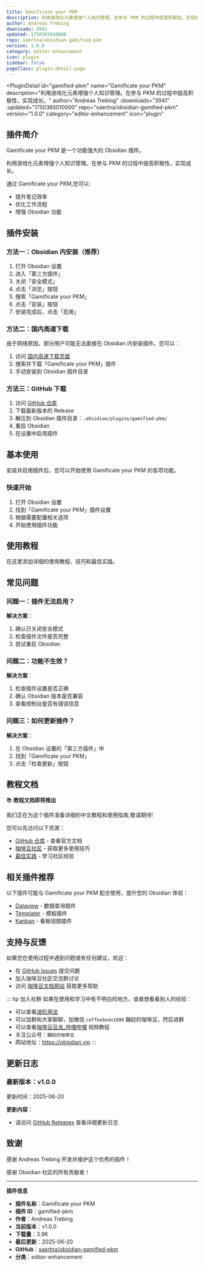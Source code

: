 ```yaml
---
title: Gamificate your PKM
description: 利用游戏化元素增强个人知识管理。在参与 PKM 的过程中提高积极性，实现成长。
author: Andreas Trebing
downloads: 3941
updated: 1750365010000
repo: saertna/obsidian-gamified-pkm
version: 1.0.0
category: editor-enhancement
icon: plugin
sidebar: false
pageClass: plugin-detail-page
---
```


<PluginDetail
  id="gamified-pkm"
  name="Gamificate your PKM"
  description="利用游戏化元素增强个人知识管理。在参与 PKM 的过程中提高积极性，实现成长。"
  author="Andreas Trebing"
  :downloads="3941"
  :updated="1750365010000"
  repo="saertna/obsidian-gamified-pkm"
  version="1.0.0"
  category="editor-enhancement"
  icon="plugin"
>

<!-- AUTO_GENERATED_START -->
## 插件简介

Gamificate your PKM 是一个功能强大的 Obsidian 插件。

利用游戏化元素增强个人知识管理。在参与 PKM 的过程中提高积极性，实现成长。

通过 Gamificate your PKM,您可以:

- 提升笔记效率
- 优化工作流程
- 增强 Obsidian 功能

<!-- AUTO_GENERATED_END -->

<!-- AUTO_GENERATED_START -->
## 插件安装

### 方法一：Obsidian 内安装（推荐）

1. 打开 Obsidian 设置
2. 进入「第三方插件」
3. 关闭「安全模式」
4. 点击「浏览」按钮
5. 搜索「Gamificate your PKM」
6. 点击「安装」按钮
7. 安装完成后，点击「启用」

### 方法二：国内高速下载

由于网络原因，部分用户可能无法直接在 Obsidian 内安装插件。您可以：

1. 访问 [国内高速下载页面](/zh/documentation/obsidian-plugins-download.html)
2. 搜索并下载「Gamificate your PKM」插件
3. 手动安装到 Obsidian 插件目录

### 方法三：GitHub 下载

1. 访问 [GitHub 仓库](https://github.com/saertna/obsidian-gamified-pkm)
2. 下载最新版本的 Release
3. 解压到 Obsidian 插件目录：`.obsidian/plugins/gamified-pkm/`
4. 重启 Obsidian
5. 在设置中启用插件

## 基本使用

安装并启用插件后，您可以开始使用 Gamificate your PKM 的各项功能。

### 快速开始

1. 打开 Obsidian 设置
2. 找到「Gamificate your PKM」插件设置
3. 根据需要配置相关选项
4. 开始使用插件功能

<!-- AUTO_GENERATED_END -->

<!-- CUSTOM_CONTENT_START:tutorial -->
## 使用教程

在这里添加详细的使用教程、技巧和最佳实践。

<!-- CUSTOM_CONTENT_END:tutorial -->

<!-- SHARED_CONTENT_START -->
## 常见问题

### 问题一：插件无法启用？

**解决方案**：
1. 确认已关闭安全模式
2. 检查插件文件是否完整
3. 尝试重启 Obsidian

### 问题二：功能不生效？

**解决方案**：
1. 检查插件设置是否正确
2. 确认 Obsidian 版本是否兼容
3. 查看控制台是否有错误信息

### 问题三：如何更新插件？

**解决方案**：
1. 在 Obsidian 设置的「第三方插件」中
2. 找到「Gamificate your PKM」
3. 点击「检查更新」按钮

## 教程文档

📚 **教程文档即将推出**

我们正在为这个插件准备详细的中文教程和使用指南,敬请期待!

您可以先访问以下资源：
- [GitHub 仓库](https://github.com/saertna/obsidian-gamified-pkm) - 查看官方文档
- [咖啡豆社区](/zh/bases/) - 获取更多使用技巧
- [最佳实践](/zh/best-practices/) - 学习社区经验

## 相关插件推荐

以下插件可能与 Gamificate your PKM 配合使用，提升您的 Obsidian 体验：

- [Dataview](/zh/plugins/dataview.html) - 数据查询插件
- [Templater](/zh/plugins/templater-obsidian.html) - 模板插件
- [Kanban](/zh/plugins/obsidian-kanban.html) - 看板视图插件

## 支持与反馈

如果您在使用过程中遇到问题或有任何建议，欢迎：

- 在 [GitHub Issues](https://github.com/saertna/obsidian-gamified-pkm/issues) 提交问题
- 加入咖啡豆社区交流群讨论
- 访问 [咖啡豆文档网站](https://obsidian.vip) 获取更多帮助

::: tip 加入社群
如果在使用和学习中有不明白的地方，或者想看看别人的经验：
- 可以查看[进阶用法](/zh/advanced)
- 可以加群和大家聊聊，加微信 `coffeebean1688` 蹦跶的咖啡豆，然后进群
- 可以查看[咖啡豆豆龙_哔哩哔哩](https://space.bilibili.com/618777356) 视频教程
- 关注公众号：`蹦跶的咖啡豆`
- 网站地址：https://obsidian.vip
:::
<!-- SHARED_CONTENT_END -->

<!-- AUTO_GENERATED_START -->
## 更新日志

### 最新版本：v1.0.0

更新时间：2025-06-20

**更新内容**：
- 请访问 [GitHub Releases](https://github.com/saertna/obsidian-gamified-pkm/releases) 查看详细更新日志

## 致谢

感谢 Andreas Trebing 开发并维护这个优秀的插件！

感谢 Obsidian 社区的所有贡献者！

---

**插件信息**
- **插件名称**：Gamificate your PKM
- **插件 ID**：gamified-pkm
- **作者**：Andreas Trebing
- **当前版本**：v1.0.0
- **下载量**：3.9K
- **最后更新**：2025-06-20
- **GitHub**：[saertna/obsidian-gamified-pkm](https://github.com/saertna/obsidian-gamified-pkm)
- **分类**：editor-enhancement
<!-- AUTO_GENERATED_END -->

</PluginDetail>

